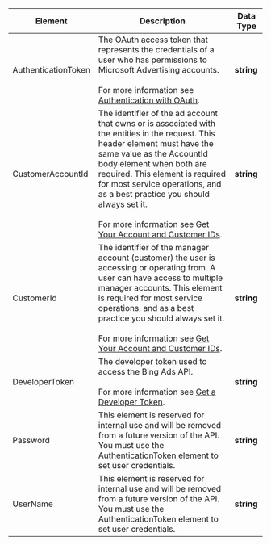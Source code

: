 |Element|Description|Data Type|
|-----------|---------------|-------------|
|AuthenticationToken|The OAuth access token that represents the credentials of a user who has permissions to Microsoft Advertising accounts.<br/><br/>For more information see [Authentication with OAuth](../../guides/authentication-oauth.md).|**string**|
|CustomerAccountId|The identifier of the ad account that owns or is associated with the entities in the request. This header element must have the same value as the AccountId body element when both are required. This element is required for most service operations, and as a best practice you should always set it.<br/><br/>For more information see [Get Your Account and Customer IDs](../../guides/get-started.md#get-ids).|**string**|
|CustomerId|The identifier of the manager account (customer) the user is accessing or operating from. A user can have access to multiple manager accounts. This element is required for most service operations, and as a best practice you should always set it.<br/><br/>For more information see [Get Your Account and Customer IDs](../../guides/get-started.md#get-ids).|**string**|
|DeveloperToken|The developer token used to access the Bing Ads API.<br/><br/>For more information see [Get a Developer Token](../../guides/get-started.md#get-developer-token).|**string**|
|Password|This element is reserved for internal use and will be removed from a future version of the API. You must use the AuthenticationToken element to set user credentials.|**string**|
|UserName|This element is reserved for internal use and will be removed from a future version of the API. You must use the AuthenticationToken element to set user credentials.|**string**|
